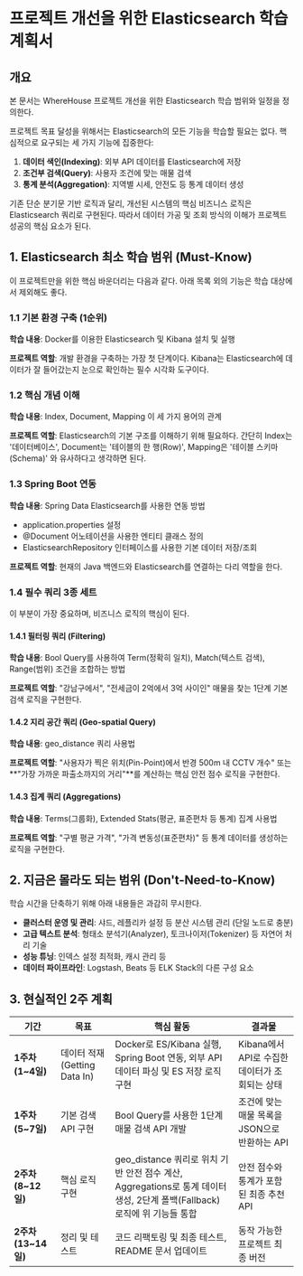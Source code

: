 # 프로젝트 개선을 위한 Elasticsearch 학습 계획서

## 개요

본 문서는 WhereHouse 프로젝트 개선을 위한 Elasticsearch 학습 범위와 일정을 정의한다.

프로젝트 목표 달성을 위해서는 Elasticsearch의 모든 기능을 학습할 필요는 없다. 핵심적으로 요구되는 세 가지 기능에 집중한다:
1. **데이터 색인(Indexing)**: 외부 API 데이터를 Elasticsearch에 저장
2. **조건부 검색(Query)**: 사용자 조건에 맞는 매물 검색  
3. **통계 분석(Aggregation)**: 지역별 시세, 안전도 등 통계 데이터 생성

기존 단순 분기문 기반 로직과 달리, 개선된 시스템의 핵심 비즈니스 로직은 Elasticsearch 쿼리로 구현된다. 따라서 데이터 가공 및 조회 방식의 이해가 프로젝트 성공의 핵심 요소가 된다.

## 1. Elasticsearch 최소 학습 범위 (Must-Know)

이 프로젝트만을 위한 핵심 바운더리는 다음과 같다. 아래 목록 외의 기능은 학습 대상에서 제외해도 좋다.

### 1.1 기본 환경 구축 (1순위)

**학습 내용**: Docker를 이용한 Elasticsearch 및 Kibana 설치 및 실행

**프로젝트 역할**: 개발 환경을 구축하는 가장 첫 단계이다. Kibana는 Elasticsearch에 데이터가 잘 들어갔는지 눈으로 확인하는 필수 시각화 도구이다.

### 1.2 핵심 개념 이해

**학습 내용**: Index, Document, Mapping 이 세 가지 용어의 관계

**프로젝트 역할**: Elasticsearch의 기본 구조를 이해하기 위해 필요하다. 간단히 Index는 '데이터베이스', Document는 '테이블의 한 행(Row)', Mapping은 '테이블 스키마(Schema)' 와 유사하다고 생각하면 된다.

### 1.3 Spring Boot 연동

**학습 내용**: Spring Data Elasticsearch를 사용한 연동 방법

- application.properties 설정
- @Document 어노테이션을 사용한 엔티티 클래스 정의
- ElasticsearchRepository 인터페이스를 사용한 기본 데이터 저장/조회

**프로젝트 역할**: 현재의 Java 백엔드와 Elasticsearch를 연결하는 다리 역할을 한다.

### 1.4 필수 쿼리 3종 세트

이 부분이 가장 중요하며, 비즈니스 로직의 핵심이 된다.

#### 1.4.1 필터링 쿼리 (Filtering)

**학습 내용**: Bool Query를 사용하여 Term(정확히 일치), Match(텍스트 검색), Range(범위) 조건을 조합하는 방법

**프로젝트 역할**: "강남구에서", "전세금이 2억에서 3억 사이인" 매물을 찾는 1단계 기본 검색 로직을 구현한다.

#### 1.4.2 지리 공간 쿼리 (Geo-spatial Query)

**학습 내용**: geo_distance 쿼리 사용법

**프로젝트 역할**: "사용자가 찍은 위치(Pin-Point)에서 반경 500m 내 CCTV 개수" 또는 **"가장 가까운 파출소까지의 거리"**를 계산하는 핵심 안전 점수 로직을 구현한다.

#### 1.4.3 집계 쿼리 (Aggregations)

**학습 내용**: Terms(그룹화), Extended Stats(평균, 표준편차 등 통계) 집계 사용법

**프로젝트 역할**: "구별 평균 가격", "가격 변동성(표준편차)" 등 통계 데이터를 생성하는 로직을 구현한다.

## 2. 지금은 몰라도 되는 범위 (Don't-Need-to-Know)

학습 시간을 단축하기 위해 아래 내용들은 과감히 무시한다.

- **클러스터 운영 및 관리**: 샤드, 레플리카 설정 등 분산 시스템 관리 (단일 노드로 충분)
- **고급 텍스트 분석**: 형태소 분석기(Analyzer), 토크나이저(Tokenizer) 등 자연어 처리 기술
- **성능 튜닝**: 인덱스 설정 최적화, 캐시 관리 등
- **데이터 파이프라인**: Logstash, Beats 등 ELK Stack의 다른 구성 요소

## 3. 현실적인 2주 계획

| 기간 | 목표 | 핵심 활동 | 결과물 |
|------|------|-----------|--------|
| **1주차 (1~4일)** | 데이터 적재 (Getting Data In) | Docker로 ES/Kibana 실행, Spring Boot 연동, 외부 API 데이터 파싱 및 ES 저장 로직 구현 | Kibana에서 API로 수집한 데이터가 조회되는 상태 |
| **1주차 (5~7일)** | 기본 검색 API 구현 | Bool Query를 사용한 1단계 매물 검색 API 개발 | 조건에 맞는 매물 목록을 JSON으로 반환하는 API |
| **2주차 (8~12일)** | 핵심 로직 구현 | geo_distance 쿼리로 위치 기반 안전 점수 계산, Aggregations로 통계 데이터 생성, 2단계 폴백(Fallback) 로직에 위 기능들 통합 | 안전 점수와 통계가 포함된 최종 추천 API |
| **2주차 (13~14일)** | 정리 및 테스트 | 코드 리팩토링 및 최종 테스트, README 문서 업데이트 | 동작 가능한 프로젝트 최종 버전 |